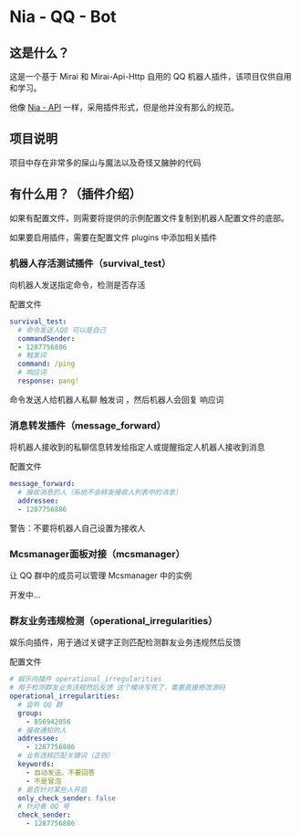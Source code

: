 # Nia - QQ - Bot

## 这是什么？

这是一个基于 Mirai 和 Mirai-Api-Http 自用的 QQ 机器人插件，该项目仅供自用和学习。

他像 [Nia - API](https://github.com/alongw/nia-api) 一样，采用插件形式，但是他并没有那么的规范。

## 项目说明

项目中存在非常多的屎山与魔法以及奇怪又臃肿的代码

## 有什么用？（插件介绍）

如果有配置文件，则需要将提供的示例配置文件复制到机器人配置文件的底部。

如果要启用插件，需要在配置文件 plugins 中添加相关插件

### 机器人存活测试插件（survival_test）

向机器人发送指定命令，检测是否存活

配置文件

```yaml
survival_test:
  # 命令发送人QQ 可以是自己
  commandSender: 
  - 1287756886
  # 触发词
  command: /ping
  # 响应词
  response: pang!
```

命令发送人给机器人私聊 触发词 ，然后机器人会回复 响应词

### 消息转发插件（message_forward）

将机器人接收到的私聊信息转发给指定人或提醒指定人机器人接收到消息

配置文件

```yaml
message_forward:
  # 接收消息的人（系统不会转发接收人列表中的消息）
  addressee: 
  - 1287756886
```

警告：不要将机器人自己设置为接收人

### Mcsmanager面板对接（mcsmanager）

让 QQ 群中的成员可以管理 Mcsmanager 中的实例

开发中...

### 群友业务违规检测（operational_irregularities）

娱乐向插件，用于通过关键字正则匹配检测群友业务违规然后反馈

配置文件

```yaml
# 娱乐向插件 operational_irregularities
# 用于检测群友业务违规然后反馈 这个模块写死了，需要直接修改源码
operational_irregularities:
  # 监听 QQ 群
  group: 
    - 856942056
  # 接收通知的人
  addressee:
    - 1287756886
  # 业务违规匹配关键词（正则）
  keywords:
    - 自动发送，不要回答
    - 不是冒泡
  # 是否针对某些人开启
  only_check_sender: false
  # 针对者 QQ 号
  check_sender:
    - 1287756886
```

